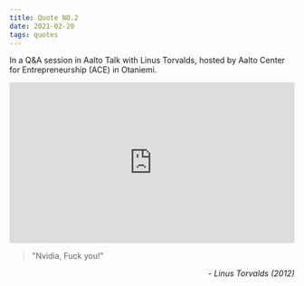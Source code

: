 ```yaml
---
title: Quote NO.2
date: 2021-02-20
tags: quotes
---
```


In a Q&A session in Aalto Talk with Linus Torvalds, hosted by Aalto Center for Entrepreneurship (ACE) in Otaniemi.

<div style="padding: 56.25% 0px 0px; position: relative;"><iframe src="https://www.youtube.com/embed/MShbP3OpASA?cc_load_policy=1&end=3005&iv_load_policy=3&rel=0&start=2993" frameborder="0" allow="accelerometer; autoplay; encrypted-media; gyroscope; picture-in-picture" allowfullscreen scrolling="no"  style="position: absolute; top: 0px; left: 0px; width: 100%; height: 100%;"></iframe></div>

>"Nvidia, Fuck you!"

<div style="text-align: right"> <i>- Linus Torvalds (2012)</i> </div>
